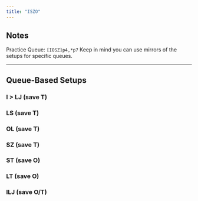 ```yaml
---
title: "ISZO"
---
```

## Notes
Practice Queue: `[IOSZ]p4,*p7`
Keep in mind you can use mirrors of the setups for specific queues.
___
## Queue-Based Setups
### I > LJ (save T)
<figure class = "v115@KhBtEezhBtR4RpAezhR4AeRpJeAgH"></figure> <figure class = "v115@9gh0R4BthlRpg0R4B8BtglRpJ8g0F8glB8JeAgH"></figure>

### LS (save T)
<figure class = "v115@+gglQ4HeglR4BeQ4DehlQ4BtR4RpAezhBtQ4RpJeAgH"></figure> <figure class = "v115@9gwhB8Bti0RpwhC8BtA8g0RpwhI8whI8JeAgH"></figure>

### OL (save T)
<figure class = "v115@KhRpBeilAeR4RpBtglRpR4zhBtRpJeAgH"></figure> <figure class = "v115@9gh0R4Btzhg0R4B8BtC8g0S8JeAgH"></figure>

### SZ (save T)
<figure class = "v115@IhT4BtCeT4DtRpAezhBtAeRpJeAgH"></figure> <figure class = "v115@9gh0zhhlRpg0F8glRpJ8g0F8glB8JeAgH"></figure>

### ST (save O)
<figure class = "v115@_gQ4HewwR4BeQ4CeywQ4BtR4RpAezhBtQ4RpJeAgl"></figure> <figure class = "v115@9gh0A8Btzhglg0C8BtA8ilJ8g0I8JeAgH"></figure>

### LT (save O)
<figure class = "v115@KhRpBeQ4hlywRpBtR4glAewwzhBtQ4glJeAgH"></figure> <figure class = "v115@9gh0R4Btzhg0R4B8BtM8g0I8JeAgH"></figure>

### ILJ (save O/T)
<figure class = "v115@9gilzhi0glAtRpDeQ4g0BtRpDeR4AtzhDeQ4JeAgH"></figure> <figure class = "v115@9gN8RpBtF8RpR4G8R4BtA8JeAgH"></figure> <figure class = "v115@9gN8Q4ywF8R4BtG8Q4wwBtA8JeAgH"></figure>